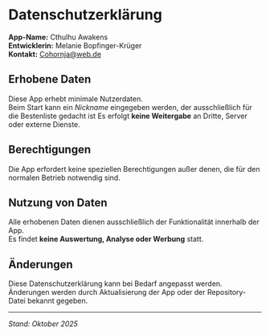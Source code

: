 # Datenschutz­erklärung

**App-Name:** Cthulhu Awakens  
**Entwicklerin:** Melanie Bopfinger-Krüger  
**Kontakt:** Cohornja@web.de
## Erhobene Daten
Diese App erhebt minimale Nutzerdaten.  
Beim Start kann ein *Nickname* eingegeben werden, der ausschließlich für die Bestenliste gedacht ist
Es erfolgt **keine Weitergabe** an Dritte, Server oder externe Dienste.

## Berechtigungen
Die App erfordert keine speziellen Berechtigungen außer denen, die für den normalen Betrieb notwendig sind.

## Nutzung von Daten
Alle erhobenen Daten dienen ausschließlich der Funktionalität innerhalb der App.  
Es findet **keine Auswertung, Analyse oder Werbung** statt.

## Änderungen
Diese Datenschutzerklärung kann bei Bedarf angepasst werden.  
Änderungen werden durch Aktualisierung der App oder der Repository-Datei bekannt gegeben.

---

*Stand: Oktober 2025*
